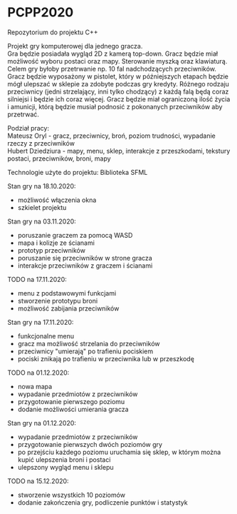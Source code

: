 # PCPP2020
Repozytorium do projektu C++

Projekt gry komputerowej dla jednego gracza.  
Gra będzie posiadała wygląd 2D z kamerą top-down. Gracz będzie miał możliwość wyboru
postaci oraz mapy. Sterowanie myszką oraz klawiaturą. Celem gry byłoby przetrwanie np. 10 fal 
nadchodzących przeciwników. Gracz będzie wyposażony w pistolet, który w późniejszych etapach 
będzie mógł ulepszać w sklepie za zdobyte podczas gry kredyty. Różnego rodzaju przeciwnicy (jedni strzelający, 
inni tylko chodzący) z każdą falą będą coraz silniejsi i będzie ich coraz więcej. Gracz będzie miał
ograniczoną ilość życia i amunicji, którą będzie musiał podnosić z pokonanych przeciwników aby przetrwać.

Podział pracy:  
Mateusz Oryl - gracz, przeciwnicy, broń, poziom trudności, wypadanie rzeczy z przeciwników  
Hubert Dziedziura - mapy, menu, sklep, interakcje z przeszkodami, tekstury postaci, przeciwników, broni, mapy

Technologie użyte do projektu:
Biblioteka SFML


Stan gry na 18.10.2020:
- możliwość włączenia okna
- szkielet projektu

Stan gry na 03.11.2020:
- poruszanie graczem za pomocą WASD
- mapa i kolizje ze ścianami
- prototyp przeciwników
- poruszanie się przeciwników w strone gracza
- interakcje przeciwników z graczem i ścianami

TODO na 17.11.2020:
- menu z podstawowymi funkcjami
- stworzenie prototypu broni
- możliwość zabijania przeciwników

Stan gry na 17.11.2020:
- funkcjonalne menu
- gracz ma możliwość strzelania do przeciwników
- przeciwnicy "umierają" po trafieniu pociskiem
- pociski znikają po trafieniu w przeciwnika lub w przeszkodę

TODO na 01.12.2020:
- nowa mapa
- wypadanie przedmiotów z przeciwników
- przygotowanie pierwszego poziomu
- dodanie możliwości umierania gracza

Stan gry na 01.12.2020:
- wypadanie przedmiotów z przeciwników
- przygotowanie pierwszych dwóch poziomów gry
- po przejściu każdego poziomu uruchamia się sklep, w którym można kupić ulepszenia broni i postaci
- ulepszony wygląd menu i sklepu

TODO na 15.12.2020:
- stworzenie wszystkich 10 poziomów
- dodanie zakończenia gry, podliczenie punktów i statystyk
